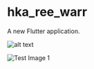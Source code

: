 # hka_ree_warr

A new Flutter application.


![alt text](https://github.com/Lolliwin/hka_ree_warr/blob/screen_shorts/home.png?raw=true)

![Test Image 1](https://github.com/Lolliwin/hka_ree_warr/tree/master/screen_shorts/home.png)


